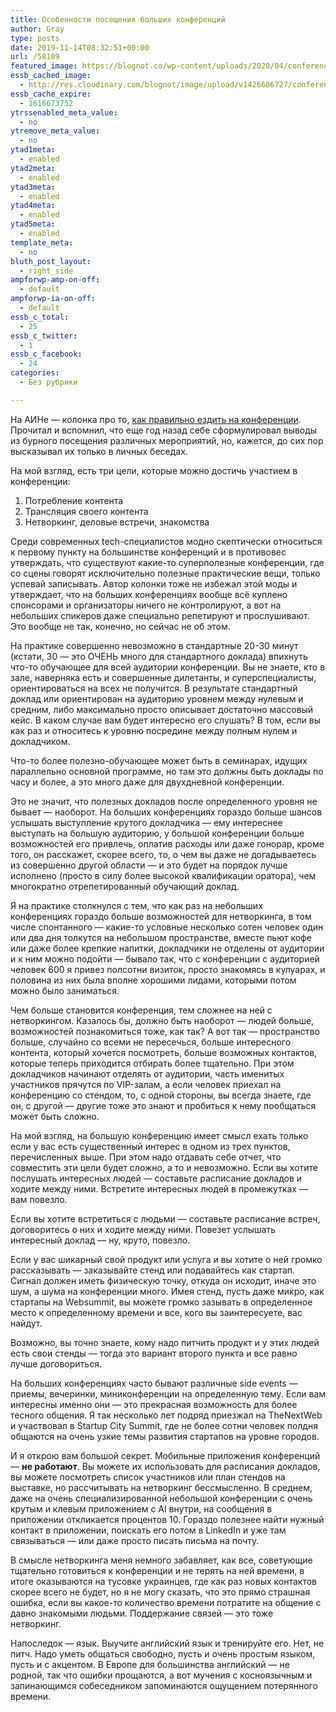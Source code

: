 ```yaml
---
title: Особенности посещения больших конференций
author: Gray
type: posts
date: 2019-11-14T08:32:51+00:00
url: /58109
featured_image: https://blognot.co/wp-content/uploads/2020/04/conference-announce_k7a95q.jpg
essb_cached_image:
  - http://res.cloudinary.com/blognot/image/upload/v1426606727/conference-announce_k7a95q.jpg
essb_cache_expire:
  - 1616673752
ytrssenabled_meta_value:
  - no
ytremove_meta_value:
  - no
ytad1meta:
  - enabled
ytad2meta:
  - enabled
ytad3meta:
  - enabled
ytad4meta:
  - enabled
ytad5meta:
  - enabled
template_meta:
  - no
bluth_post_layout:
  - right_side
ampforwp-amp-on-off:
  - default
ampforwp-ia-on-off:
  - default
essb_c_total:
  - 25
essb_c_twitter:
  - 1
essb_c_facebook:
  - 24
categories:
  - Без рубрики

---
```








На АИНе — колонка про то, [как правильно ездить на конференции][1]. Прочитал и вспомнил, что еще год назад себе сформулировал выводы из бурного посещения различных мероприятий, но, кажется, до сих пор высказывал их только в личных беседах. 

На мой взгляд, есть три цели, которые можно достичь участием в конференции:

  1. Потребление контента
  2. Трансляция своего контента
  3. Нетворкинг, деловые встречи, знакомства

Среди современных tech-специалистов модно скептически относиться к первому пункту на большинстве конференций и в противовес утверждать, что существуют какие-то суперполезные конференции, где со сцены говорят исключительно полезные практические вещи, только успевай записывать. Автор колонки тоже не избежал этой моды и утверждает, что на больших конференциях вообще всё куплено спонсорами и организаторы ничего не контролируют, а вот на небольших спикеров даже специально репетируют и прослушивают. Это вообще не так, конечно, но сейчас не об этом.

На практике совершенно невозможно в стандартные 20-30 минут (кстати, 30 — это ОЧЕНЬ много для стандартного доклада) впихнуть что-то обучающее для всей аудитории конференции. Вы не знаете, кто в зале, наверняка есть и совершенные дилетанты, и суперспециалисты, ориентироваться на всех не получится. В результате стандартный доклад или ориентирован на аудиторию уровнем между нулевым и средним, либо максимально просто описывает достаточно массовый кейс. В каком случае вам будет интересно его слушать? В том, если вы как раз и относитесь к уровню посредине между полным нулем и докладчиком. 

Что-то более полезно-обучающее может быть в семинарах, идущих параллельно основной программе, но там это должны быть доклады по часу и более, а это много даже для двухдневной конференции.

Это не значит, что полезных докладов после определенного уровня не бывает — наоборот. На больших конференциях гораздо больше шансов услышать выступление крутого докладчика — ему интереснее выступать на большую аудиторию, у большой конференции больше возможностей его привлечь, оплатив расходы или даже гонорар, кроме того, он расскажет, скорее всего, то, о чем вы даже не догадываетесь из совершенно другой области — и это будет на порядок лучше исполнено (просто в силу более высокой квалификации оратора), чем многократно отрепетированный обучающий доклад.

Я на практике столкнулся с тем, что как раз на небольших конференциях гораздо больше возможностей для нетворкинга, в том числе спонтанного — какие-то условные несколько сотен человек один или два дня толкутся на небольшом пространстве, вместе пьют кофе или даже более крепкие напитки, докладчики не отделены от аудитории и к ним можно подойти — бывало так, что с конференции с аудиторией человек 600 я привез полсотни визиток, просто знакомясь в кулуарах, и половина из них была вполне хорошими лидами, которыми потом можно было заниматься.

Чем больше становится конференция, тем сложнее на ней с нетворкингом. Казалось бы, должно быть наоборот — людей больше, возможностей познакомиться тоже, как так? А вот так — пространство больше, случайно со всеми не пересечься, больше интересного контента, который хочется посмотреть, больше возможных контактов, которые теперь приходится отбирать более тщательно. При этом докладчиков начинают отделять от аудитории, часть именитых участников прячутся по VIP-залам, а если человек приехал на конференцию со стендом, то, с одной стороны, вы всегда знаете, где он, с другой — другие тоже это знают и пробиться к нему пообщаться может быть сложно.

На мой взгляд, на большую конференцию имеет смысл ехать только если у вас есть существенный интерес в одном из трех пунктов, перечисленных выше. При этом надо отдавать себе отчет, что совместить эти цели будет сложно, а то и невозможно. Если вы хотите послушать интересных людей — составьте расписание докладов и ходите между ними. Встретите интересных людей в промежутках — вам повезло. 

Если вы хотите встретиться с людьми — составьте расписание встреч, договоритесь о них и ходите между ними. Повезет услышать интересный доклад — ну, круто, повезло.

Если у вас шикарный свой продукт или услуга и вы хотите о ней громко рассказывать — заказывайте стенд или подавайтесь как стартап. Сигнал должен иметь физическую точку, откуда он исходит, иначе это шум, а шума на конференции много. Имея стенд, пусть даже микро, как стартапы на Websummit, вы можете громко зазывать в определенное место к определенному времени и все, кого вы заинтересуете, вас найдут.

Возможно, вы точно знаете, кому надо питчить продукт и у этих людей есть свои стенды — тогда это вариант второго пункта и все равно лучше договориться.

На больших конференциях часто бывают различные side events — приемы, вечеринки, миниконференции на определенную тему. Если вам интересны именно они — это прекрасная возможность для более тесного общения. Я так несколько лет подряд приезжал на TheNextWeb и участвовал в Startup City Summit, где не более сотни человек полдня общаются на очень узкие темы развития стартапов на уровне городов.

И я открою вам большой секрет. Мобильные приложения конференций — **не работают**. Вы можете их использовать для расписания докладов, вы можете посмотреть список участников или план стендов на выставке, но рассчитывать на нетворкинг бессмысленно. В среднем, даже на очень специализированной небольшой конференции с очень крутым и клевым приложением с AI внутри, на сообщения в приложении откликается процентов 10. Гораздо полезнее найти нужный контакт в приложении, поискать его потом в LinkedIn и уже там связываться — или даже просто писать письма на почту. 

В смысле нетворкинга меня немного забавляет, как все, советующие тщательно готовиться к конференции и не терять на ней времени, в итоге оказываются на тусовке украинцев, где как раз новых контактов скорее всего не будет, но я не могу сказать, что это прямо страшная ошибка, если вы какое-то количество времени потратите на общение с давно знакомыми людьми. Поддержание связей — это тоже нетворкинг.

Напоследок — язык. Выучите английский язык и тренируйте его. Нет, не питч. Надо уметь общаться свободно, пусть и очень простым языком, пусть и с акцентом. В Европе для большинства английский — не родной, так что ошибки прощаются, а вот мучения с косноязычным и запинающимся собеседником запоминаются ощущением потерянного времени.

 [1]: https://ain.ua/2019/11/13/yaroslav-stepanenko-macpaw-o-tom-kak-produktivno-ezdit-na-konferencii/